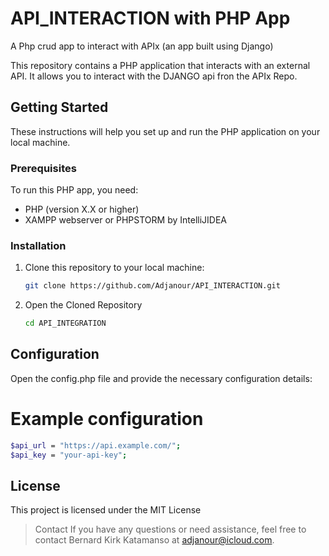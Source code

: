 # API_INTERACTION with PHP App
A Php crud app to interact with APIx (an app built using Django)

This repository contains a PHP application that interacts with an external API. It allows you to interact with the DJANGO api fron the APIx Repo.

## Getting Started

These instructions will help you set up and run the PHP application on your local machine.

### Prerequisites

To run this PHP app, you need:

- PHP (version X.X or higher)
- XAMPP webserver or PHPSTORM by IntelliJIDEA

### Installation

1. Clone this repository to your local machine:

   ```bash
   git clone https://github.com/Adjanour/API_INTERACTION.git
   ```
2. Open the Cloned Repository

   ```bash
   cd API_INTEGRATION
   ```

## Configuration
  Open the config.php file and provide the necessary configuration details:

  # Example configuration
  ```bash
  $api_url = "https://api.example.com/";
  $api_key = "your-api-key";
  ```

## License
This project is licensed under the MIT License 


> Contact
If you have any questions or need assistance, feel free to contact Bernard Kirk Katamanso at adjanour@icloud.com.
